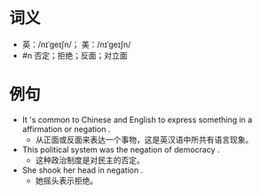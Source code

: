 # 词义
- 英：/nɪˈɡeɪʃn/； 美：/nɪˈɡeɪʃn/
- #n 否定；拒绝；反面；对立面
# 例句
- It 's common to Chinese and English to express something in a affirmation or negation .
	- 从正面或反面来表达一个事物，这是英汉语中所共有语言现象。
- This political system was the negation of democracy .
	- 这种政治制度是对民主的否定。
- She shook her head in negation .
	- 她摇头表示拒绝。
